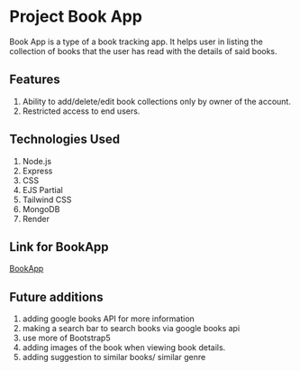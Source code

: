 # Project Book App

Book App is a type of a book tracking app. It helps user in listing the collection of books that the user has read with the details of said books.

## Features

1. Ability to add/delete/edit book collections only by owner of the account.
1. Restricted access to end users.

## Technologies Used

1. Node.js
1. Express
1. CSS
1. EJS Partial
1. Tailwind CSS
1. MongoDB
1. Render

## Link for BookApp

[BookApp](https://peach-jaguar-wig.cyclic.app/)

## Future additions

1. adding google books API for more information
1. making a search bar to search books via google books api
1. use more of Bootstrap5
1. adding images of the book when viewing book details.
1. adding suggestion to similar books/ similar genre
